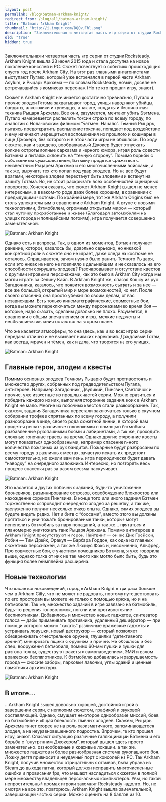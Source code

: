 ```yaml
---
layout: post
permalink: /blog/batman-arkham-knight/
redirect_from: /blog/all/batman-arkham-knight/
title: "Batman: Arkham Knight"
thumbnail: "http://i.imgur.com/DQQvUFhl.png"
description: "Заключительная и четвертая часть игр серии от студии Rocksteady. Arkham Knight вышла 23 июня 2015 года и стала доступна на новое поколение консолей и PC. Сюжет повествует о событиях происходящих спустя год после Arkham City. На этот раз главными антагонистами выступают Пугало, который уже встречался в первой части Arkham Asylum, и Рыцарь Аркхема — по словам Rocksteady, новый, доселе не встречавшийся в комиксах персонаж."
old: "true"
hidden: true
---
```


Заключительная и четвертая часть игр серии от студии Rocksteady. Arkham Knight вышла 23 июня 2015 года и стала доступна на новое поколение консолей и PC. Сюжет повествует о событиях происходящих спустя год после Arkham City. На этот раз главными антагонистами выступают Пугало, который уже встречался в первой части Arkham Asylum, и Рыцарь Аркхема — по словам Rocksteady, новый, доселе не встречавшийся в комиксах персонаж (Но те кто прошли игру, знают).

Сюжет в Arkham Knight начинается достаточно тривиально, Пугало и прочие злодеи Готэма захватывают город, улицы наводняют убийцы, бандиты, алкоголики и тунеядцы, а так же, солдаты и беспилотная техника Рыцаря Аркхема. Все они, разумеется, мечтают убить Бэтмена. Пугало намеревается распылить токсин страха по всему городу, по аналогии с Нолановским фильмом “Бэтмен: Начало”. Темный Рыцарь, пытаясь предотвратить распыление токсина, попадает под воздействие и ему начинают мерещиться воспоминания из прошлого и кошмары в лице Джокера, без которого и в этой части игры не обошлось. По ходу сюжета, как и заведено, воображаемый Джокер будет отпускать колкие остроты полные сарказма и черного юмора, играя роль совести Бэтмена и пытаясь склонить на “темную сторону”. Помимо борьбы с собственным сумасшествием, Бэтмену придется сражаться с неизвестным Рыцарем Аркхема и его многочисленными войсками, а так же, выручать тех кто попал под удар злодеев. Но не все будут врагами, некоторые злодеи перестанут быть злодеями и встанут на защиту Готэма. Но, не стоит раскрывать всех особенностей сценарных поворотов. Хочется сказать, что сюжет Arkham Knight вышел не менее интересным, а в каком-то роде даже более хорошим, в сравнении с предыдущими частями. По крайней мере, тот же Arkham Origins был не столь увлекательным в сравнении с Arkham Knight. А вкупе с новыми технологиями, бэтмобилем, огромным открытым миром — который стал чуточку проработаннее и живее (Благодаря автомобилям на улицах города и полицейским погоням), игра получается совершенно замечательной.

![Batman: Arkham Knight](http://i.imgur.com/DQQvUFh.png)

Однако есть и вопросы. Так, в одном из моментов, Бэтмен получает ранение, которое, казалось бы, довольно серьезно, но никакой конкретной роли в сюжете оно не играет, даже следа на костюме не осталось. Спрашивается, зачем нужно было ранить Темного Рыцаря, если это никак на него не повлияло в дальнейшем и не сказалось на его способности сокрушать злодеев? Разочаровывает и отсутствие квестов с другими игровыми персонажами, как это было в Arkham City когда мы могли играть за Селину Кайл. В Arkham Knight же, спасая Кошку из рук Загадочника, казалось, что появится возможность сыграть и за нее — все же большой, открытый мир и море возможностей, но нет. После своего спасения, она просто убежит по своим делам, от вас независящим. Есть только кинематографические, совместные бои, когда вы можете переключаться между персонажами во время боя — которые, надо сказать, сделаны довольно не плохо. Разумеется, в сравнении с общим впечатлением от игры, мелкие недочеты и несбывшиеся желания остаются на втором плане.

<p quote>Что же касается атмосферы, то она здесь, как и во всех играх серии передана отлично и не вызывает никаких нареканий. Дождливый Готэм, как всегда, мрачен и тёмен, как и дела, что творятся на его улицах.</p>

![Batman: Arkham Knight](http://i.imgur.com/YWayDeC.png)

## Главные герои, злодеи и квесты

Помимо основных злодеев Темному Рыцарю будут противостоять и множество других, собранных под предводительством Пугала, антигероев. Например Загадочник, Двуликий, Пингвин, Светлячок и прочие, уже известные из прошлых частей серии. Можно сразиться и победить каждого из них, выполняя сторонние задания, коих в Arkham Knight не мало. Многие из побочных квестов стали разнообразнее. Так, скажем, задания Загадочника перестали заключаться только в скучном собирании трофеев спрятанных по всему городу, а получили разнообразие в виде, своего рода сюжетной линии, в которой вам придется решать различные головоломки с помощью бэтмобиля разбавленные рукопашными боями и лабиринтами, а так же, проходить сложные гоночные трассы на время. Однако другие сторонние квесты могут показаться однообразными, например спасение n-ного количества пожарных из рук бандитов. Пожарные будут разбросаны по всему городу в различных местах, зачастую искать их предстоит самостоятельно, но ежели вам лень, игра периодически будет давать “наводку” на очередного заложника. Интересно, но повторять весь процесс спасения раз за разом весьма наскучивает.

![Batman: Arkham Knight](http://i.imgur.com/OSuA1S6.png)

Это касается и других побочных заданий, будь-то уничтожение броневиков, разминирование островов, освобождение блокпостов или нахождение схронов Пингвина. В конце того или иного задания Бэтмен торжественно сопроводит очередного злодея за решетку, а так же, заслуженно получит несколько очков опыта. Однако, самих злодеев вы будете видеть редко. Нет и битв с “боссами”, вместо этого вы должны прятаться и уничтожать бронированные танки, которые могут испепелить бэтмобиль за пару попаданий, а так же… прятаться и планомерно уничтожать танк Рыцаря Аркхема. Помимо антигероев в Arkham Knight присутствуют и герои. Найтвинг — он же Дик Грейсон, Робин — Тим Дрейк, Оракул — Барбара Гордон, как одна из главных сюжетных персонажей, а так же Люциус Фокс и, несомненно, Альфред. Про совместные бои, с участием помощников Бэтмена, я уже говорила выше, однако толка от них не так много как могло было быть, будь это функция более геймплейна расширена.

## Новые технологии

Что касается нововведений, город в Arkham Knight в три раза больше чем в Arkham Citty, что не может не радовать, поэтому путешествовать по его просторам вы можете не только с помощью крюка, но и на бэтмобиле. Так же, множество заданий в игре завязано на бэтмобиль, будь-то решения головоломок, погони или противостояние беспилотникам. Добавилось и множество новых гаджетов, синтезатор голоса — дабы приманивать противника, удаленный дешифратор — при помощи которого можно “хакать” различные вражеские гаджеты и устраивать ловушки, новый деструктор — который позволяет обезвреживать огнестрельное оружие, глушилки “детективного зрения”, минировать ящики с оружием и прочее. Не обошлось и без спец. вооружения бэтмобиля, помимо 60-мм пушки и пушки для разгона толпы, существуют ракеты с самонаведением, ЭМИ и взлом вражеских беспилотников. К бэтмобилю добавилась и разрушаемость города — сносите заборы, парковые лавочки, углы зданий и ценные памятники архитектуры.

![Batman: Arkham Knight](http://i.imgur.com/f5TFT9h.png)

## В итоге…

…Arkham Knight вышел довольно хорошей, достойной игрой в завершении серии, с неплохим сюжетом, графикой и звуковой составляющей. Однако, смущает некоторое однообразие миссий, боев на бэтмобиле и общая блеклость главных злодеев. Скажем, Рыцарь Аркхема тянет скорее не на роль харизматичного, запоминающегося злодея, а на неуравновешенного подростка. Впрочем, те кто прошел игру, знают. Спасают ситуацию различные галлюцинации Бэтмена и его борьба с “внутренним Джокером”, который вышел здесь просто замечательно, разнообразные и красивые локации, а так же, множество гаджетов и более разнообразная система рукопашного боя. Ложку дегтя привносит и неудачный порт с консолей на PC. Так Arkham Knight, получив множество отрицательных отзывов, была убрана из Steam до выхода патча, который должен исправить многочисленные ошибки и провисания fps, что мешают насладиться сюжетом в полной мере множеству владельцев персональных компьютеров. Увы, но такой непростительный промах игроки запомнят Rocksteady надолго. Но, не смотря на все это, повторюсь, Arkham Knight вышла замечательной, завершающей частью серии. Можно оценить на 8 баллов из 10.